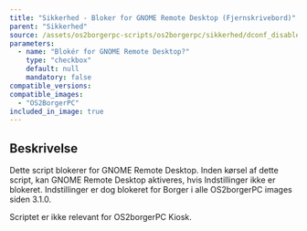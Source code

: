 ```yaml
---
title: "Sikkerhed - Bloker for GNOME Remote Desktop (Fjernskrivebord)"
parent: "Sikkerhed"
source: /assets/os2borgerpc-scripts/os2borgerpc/sikkerhed/dconf_disable_gnome_remote_desktop.sh
parameters:
  - name: "Blokér for GNOME Remote Desktop?"
    type: "checkbox"
    default: null
    mandatory: false
compatible_versions:
compatible_images:
  - "OS2BorgerPC"
included_in_image: true
---
```


## Beskrivelse
Dette script blokerer for GNOME Remote Desktop.
Inden kørsel af dette script, kan GNOME Remote Desktop aktiveres, hvis Indstillinger ikke er blokeret. 
Indstillinger er dog blokeret for Borger i alle OS2borgerPC images siden 3.1.0.

Scriptet er ikke relevant for OS2borgerPC Kiosk.